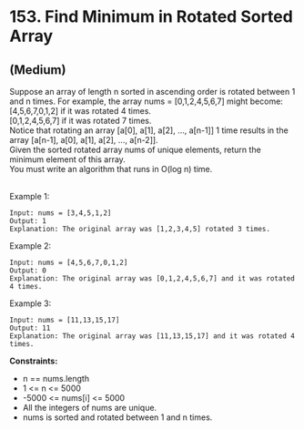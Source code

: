 # 153. Find Minimum in Rotated Sorted Array
## (Medium)

Suppose an array of length n sorted in ascending order is rotated between 1 and n times. For example, the array nums = [0,1,2,4,5,6,7] might become:
<br>
[4,5,6,7,0,1,2] if it was rotated 4 times.<br>
[0,1,2,4,5,6,7] if it was rotated 7 times.<br>
Notice that rotating an array [a[0], a[1], a[2], ..., a[n-1]] 1 time results in the array [a[n-1], a[0], a[1], a[2], ..., a[n-2]].
<br>
Given the sorted rotated array nums of unique elements, return the minimum element of this array.
<br>
You must write an algorithm that runs in O(log n) time.
<br>
<br>
 

Example 1:

```
Input: nums = [3,4,5,1,2]
Output: 1
Explanation: The original array was [1,2,3,4,5] rotated 3 times.
```

Example 2:

```
Input: nums = [4,5,6,7,0,1,2]
Output: 0
Explanation: The original array was [0,1,2,4,5,6,7] and it was rotated 4 times.
```

Example 3:

```
Input: nums = [11,13,15,17]
Output: 11
Explanation: The original array was [11,13,15,17] and it was rotated 4 times. 
```

**Constraints:**

- n == nums.length
- 1 <= n <= 5000
- -5000 <= nums[i] <= 5000
- All the integers of nums are unique.
- nums is sorted and rotated between 1 and n times.